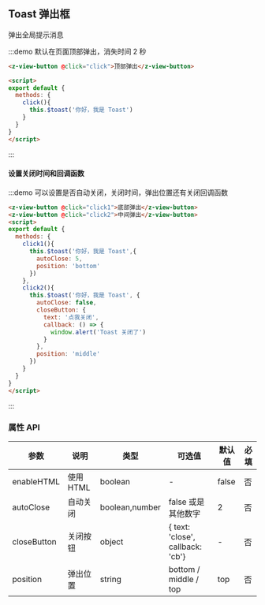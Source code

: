 ## Toast 弹出框
弹出全局提示消息


:::demo 默认在页面顶部弹出，消失时间 2 秒
```html
<z-view-button @click="click">顶部弹出</z-view-button>

<script>
export default {
  methods: {
    click(){
      this.$toast('你好，我是 Toast')
    }
  }
}
</script>
```
:::

#### 设置关闭时间和回调函数
:::demo 可以设置是否自动关闭，关闭时间，弹出位置还有关闭回调函数
```html
<z-view-button @click="click1">底部弹出</z-view-button>
<z-view-button @click="click2">中间弹出</z-view-button>
<script>
export default {
  methods: {
    click1(){
      this.$toast('你好，我是 Toast',{
        autoClose: 5,
        position: 'bottom'
      })
    },
    click2(){
      this.$toast('你好，我是 Toast', {
        autoClose: false,
        closeButton: {
          text: '点我关闭',
          callback: () => {
            window.alert('Toast 关闭了')
          }
        },
        position: 'middle'
      })
    }
  }
}
</script>
```
:::

### 属性 API
| 参数      | 说明    | 类型      | 可选值       | 默认值   | 必填 |
|---------- |-------- |---------- |-------------  |-------- | ------- |
| enableHTML     | 使用 HTML   | boolean    |   -  |     false    | 否 |
| autoClose     | 自动关闭   | boolean,number    |    false 或是其他数字  |     2    | 否 |
| closeButton | 关闭按钮 | object | { text: 'close', callback: 'cb'} | - | 否 |
| position | 弹出位置 | string | bottom / middle / top | top | 否

